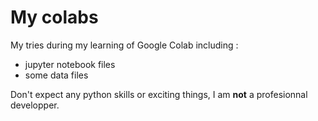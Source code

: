 # My colabs
My tries during my learning of Google Colab including :
- jupyter notebook files
- some data files

Don't expect any python skills or exciting things, I am **not** a profesionnal developper.
